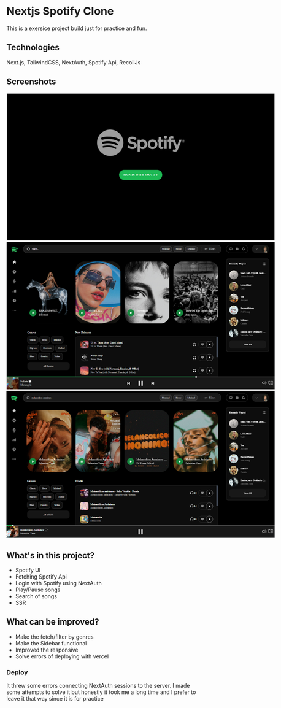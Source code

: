# Nextjs Spotify Clone
This is a exersice project build just for practice and fun.
## Technologies
Next.js, TailwindCSS, NextAuth, Spotify Api, RecoilJs
## Screenshots
<img
  src="/public/screenshots/nextjs-spotify-login.png"
  alt="login"
  title="Login"
  style="display: inline-block; margin: 0 auto; max-width: 700px">
<img
  src="/public/screenshots/nextjs-spotify-dashboard.png"
  alt="Dashboard"
  title="Dashboard"
  style="display: inline-block; margin: 0 auto; max-width: 700px">
<img
  src="/public/screenshots/nextjs-spotify-searching.png"
  alt="Searching"
  title="Searching"
  style="display: inline-block; margin: 0 auto; max-width: 700px">

## What's in this project?
- Spotify UI
- Fetching Spotify Api
- Login with Spotify using NextAuth
- Play/Pause songs
- Search of songs
- SSR

## What can be improved?
- Make the fetch/filter by genres
- Make the Sidebar functional
- Improved the responsive
- Solve errors of deploying with vercel
### Deploy
It threw some errors connecting NextAuth sessions to the server. I made some attempts to solve it but honestly it took me a long time and I prefer to leave it that way since it is for practice